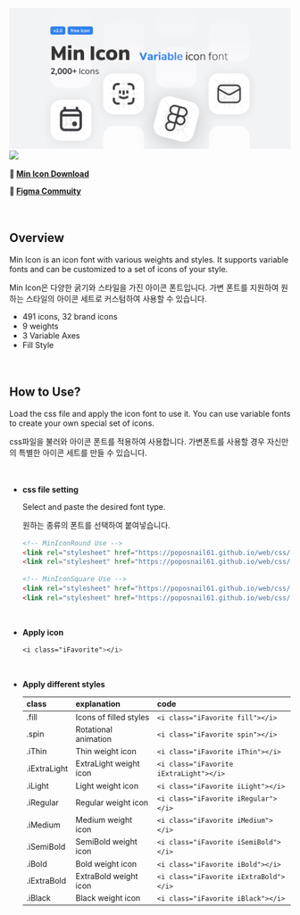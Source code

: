 
<img src="https://github.com/poposnail61/MinIcon/blob/main/Cover.jpg?raw=true">
<img src="https://github.com/poposnail61/MinIcon/blob/main/ani.gif?raw=true">

**🔗 [Min Icon Download](https://github.com/poposnail61/min-icon/releases/download/v2.0.1/min-icon.zip)**

**🔗 [Figma Commuity](https://www.figma.com/community/file/1102264404570708098/Min-Icon---Variable-icon-font)**
<br><br><br>



## Overview

Min Icon is an icon font with various weights and styles. It supports variable fonts and can be customized to a set of icons of your style.

Min Icon은 다양한 굵기와 스타일을 가진 아이콘 폰트입니다. 가변 폰트를 지원하여 원하는 스타일의 아이콘 세트로 커스텀하여 사용할 수 있습니다.<br>

- 491 icons, 32 brand icons
- 9 weights
- 3 Variable Axes
- Fill Style
<br><br><br>




## How to Use?

Load the css file and apply the icon font to use it. You can use variable fonts to create your own special set of icons.

css파일을 불러와 아이콘 폰트를 적용하여 사용합니다. 가변폰트를 사용할 경우 자신만의 특별한 아이콘 세트를 만들 수 있습니다.<br>
<br><br>

- **css file setting**
    
    Select and paste the desired font type.<br>
    
    원하는 종류의 폰트를 선택하여 붙여넣습니다.

    ```html
    <!-- MinIconRound Use -->
    <link rel="stylesheet" href="https://poposnail61.github.io/web/css/minIcon-round.css">
    <link rel="stylesheet" href="https://poposnail61.github.io/web/css/icon.css">
    ```

    ```html
    <!-- MinIconSquare Use -->
    <link rel="stylesheet" href="https://poposnail61.github.io/web/css/minIcon-square.css">
    <link rel="stylesheet" href="https://poposnail61.github.io/web/css/icon.css">
    ```
    
    <br>
- **Apply icon**
    
    ```css
    <i class="iFavorite"></i>
    ```
    
    <br>
- **Apply different styles**
    
    
    | class | explanation | code |
    | --- | --- | --- |
    | .fill | Icons of filled styles | ``` <i class="iFavorite fill"></i> ``` |
    | .spin | Rotational animation | ``` <i class="iFavorite spin"></i> ``` |
    | .iThin | Thin weight icon | ``` <i class="iFavorite iThin"></i> ``` |
    | .iExtraLight | ExtraLight weight icon | ``` <i class="iFavorite iExtraLight"></i> ``` |
    | .iLight | Light weight icon | ``` <i class="iFavorite iLight"></i> ``` |
    | .iRegular | Regular weight icon | ``` <i class="iFavorite iRegular"></i> ``` |
    | .iMedium | Medium weight icon | ``` <i class="iFavorite iMedium"></i> ``` |
    | .iSemiBold | SemiBold weight icon | ``` <i class="iFavorite iSemiBold"></i> ``` |
    | .iBold | Bold weight icon | ``` <i class="iFavorite iBold"></i> ``` |
    | .iExtraBold | ExtraBold weight icon | ``` <i class="iFavorite iExtraBold"></i> ``` |
    | .iBlack | Black weight icon | ``` <i class="iFavorite iBlack"></i> ``` |
    
    <br><br>
